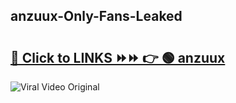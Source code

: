 
 ## anzuux-Only-Fans-Leaked

# <h2><a href="https://clipsfans.com/anzuux&ref=git">🔗 Click to LINKS ⏩⏩ 👉 🟢 anzuux </a></h2>

<a href="https://clipsfans.com/anzuux&ref=git" rel="nofollow" data-target="animated-image.originalLink"><img src="https://i.ibb.co.com/xMMVF88/686577567.gif" alt="Viral Video Original" style="max-width: 100%; display: inline-block;" data-target="animated-image.originalImage"></a>

